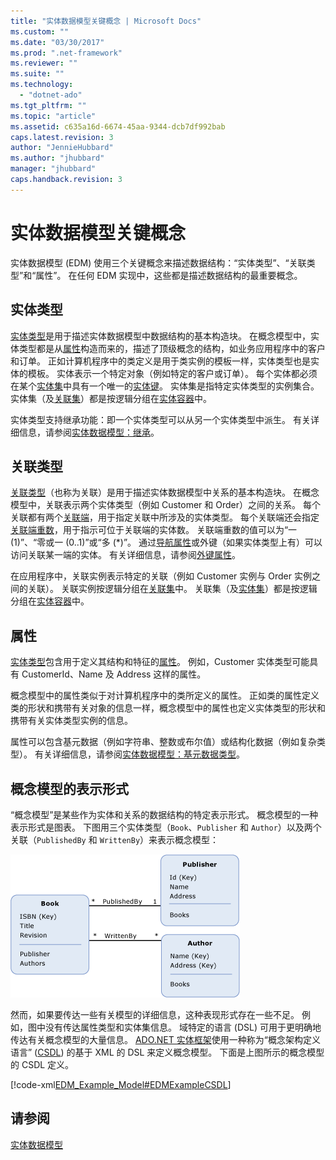 ```yaml
---
title: "实体数据模型关键概念 | Microsoft Docs"
ms.custom: ""
ms.date: "03/30/2017"
ms.prod: ".net-framework"
ms.reviewer: ""
ms.suite: ""
ms.technology: 
  - "dotnet-ado"
ms.tgt_pltfrm: ""
ms.topic: "article"
ms.assetid: c635a16d-6674-45aa-9344-dcb7df992bab
caps.latest.revision: 3
author: "JennieHubbard"
ms.author: "jhubbard"
manager: "jhubbard"
caps.handback.revision: 3
---
```

# 实体数据模型关键概念
实体数据模型 \(EDM\) 使用三个关键概念来描述数据结构：“实体类型”、“关联类型”和“属性”。  在任何 EDM 实现中，这些都是描述数据结构的最重要概念。  
  
## 实体类型  
 [实体类型](../../../../docs/framework/data/adonet/entity-type.md)是用于描述实体数据模型中数据结构的基本构造块。  在概念模型中，实体类型都是从[属性](../../../../docs/framework/data/adonet/property.md)构造而来的，描述了顶级概念的结构，如业务应用程序中的客户和订单。  正如计算机程序中的类定义是用于类实例的模板一样，实体类型也是实体的模板。  实体表示一个特定对象（例如特定的客户或订单）。  每个实体都必须在某个[实体集](../../../../docs/framework/data/adonet/entity-set.md)中具有一个唯一的[实体键](../../../../docs/framework/data/adonet/entity-key.md)。  实体集是指特定实体类型的实例集合。  实体集（及[关联集](../../../../docs/framework/data/adonet/association-set.md)）都是按逻辑分组在[实体容器](../../../../docs/framework/data/adonet/entity-container.md)中。  
  
 实体类型支持继承功能：即一个实体类型可以从另一个实体类型中派生。  有关详细信息，请参阅[实体数据模型：继承](../../../../docs/framework/data/adonet/entity-data-model-inheritance.md)。  
  
## 关联类型  
 [关联类型](../../../../docs/framework/data/adonet/association-type.md)（也称为关联）是用于描述实体数据模型中关系的基本构造块。  在概念模型中，关联表示两个实体类型（例如 Customer 和 Order）之间的关系。  每个关联都有两个[关联端](../../../../docs/framework/data/adonet/association-end.md)，用于指定关联中所涉及的实体类型。  每个关联端还会指定[关联端重数](../../../../docs/framework/data/adonet/association-end-multiplicity.md)，用于指示可位于关联端的实体数。  关联端重数的值可以为“一 \(1\)”、“零或一 \(0..1\)”或“多 \(\*\)”。  通过[导航属性](../../../../docs/framework/data/adonet/navigation-property.md)或外键（如果实体类型上有）可以访问关联某一端的实体。  有关详细信息，请参阅[外键属性](../../../../docs/framework/data/adonet/foreign-key-property.md)。  
  
 在应用程序中，关联实例表示特定的关联（例如 Customer 实例与 Order 实例之间的关联）。  关联实例按逻辑分组在[关联集](../../../../docs/framework/data/adonet/association-set.md)中。  关联集（及[实体集](../../../../docs/framework/data/adonet/entity-set.md)）都是按逻辑分组在[实体容器](../../../../docs/framework/data/adonet/entity-container.md)中。  
  
## 属性  
 [实体类型](../../../../docs/framework/data/adonet/entity-type.md)包含用于定义其结构和特征的[属性](../../../../docs/framework/data/adonet/property.md)。  例如，Customer 实体类型可能具有 CustomerId、Name 及 Address 这样的属性。  
  
 概念模型中的属性类似于对计算机程序中的类所定义的属性。  正如类的属性定义类的形状和携带有关对象的信息一样，概念模型中的属性也定义实体类型的形状和携带有关实体类型实例的信息。  
  
 属性可以包含基元数据（例如字符串、整数或布尔值）或结构化数据（例如复杂类型）。  有关详细信息，请参阅[实体数据模型：基元数据类型](../../../../docs/framework/data/adonet/entity-data-model-primitive-data-types.md)。  
  
## 概念模型的表示形式  
 “概念模型”是某些作为实体和关系的数据结构的特定表示形式。  概念模型的一种表示形式是图表。  下图用三个实体类型（`Book`、`Publisher` 和 `Author`）以及两个关联（`PublishedBy` 和 `WrittenBy`）来表示概念模型：  
  
 ![具有导航属性的模型](../../../../docs/framework/data/adonet/media/modelwithnavprops.gif "ModelWithNavProps")  
  
 然而，如果要传达一些有关模型的详细信息，这种表现形式存在一些不足。  例如，图中没有传达属性类型和实体集信息。  域特定的语言 \(DSL\) 可用于更明确地传达有关概念模型的大量信息。  [ADO.NET 实体框架](../../../../docs/framework/data/adonet/ef/index.md)使用一种称为“概念架构定义语言” \([CSDL](../../../../docs/framework/data/adonet/ef/language-reference/csdl-specification.md)\) 的基于 XML 的 DSL 来定义概念模型。  下面是上图所示的概念模型的 CSDL 定义。  
  
 [!code-xml[EDM_Example_Model#EDMExampleCSDL](../../../../samples/snippets/xml/VS_Snippets_Data/edm_example_model/xml/books.edmx#edmexamplecsdl)]  
  
## 请参阅  
 [实体数据模型](../../../../docs/framework/data/adonet/entity-data-model.md)